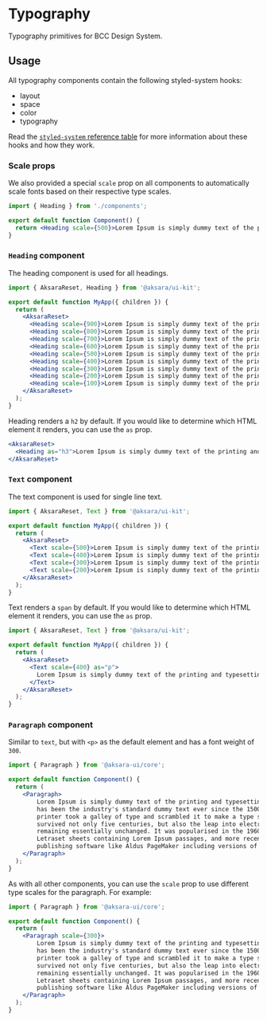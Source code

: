 # Typography

Typography primitives for BCC Design System.

## Usage

All typography components contain the following styled-system hooks:

- layout
- space
- color
- typography

Read the [`styled-system` reference table](https://styled-system.com/table) for more information about these hooks and how they work.

### Scale props

We also provided a special `scale` prop on all components to automatically scale fonts based on their respective type scales.

```jsx
import { Heading } from './components';

export default function Component() {
  return <Heading scale={500}>Lorem Ipsum is simply dummy text of the printing and typesetting industry.</Heading>;
}
```

### `Heading` component

The heading component is used for all headings.

```jsx
import { AksaraReset, Heading } from '@aksara/ui-kit';

export default function MyApp({ children }) {
  return (
    <AksaraReset>
      <Heading scale={900}>Lorem Ipsum is simply dummy text of the printing and typesetting industry.</Heading>
      <Heading scale={800}>Lorem Ipsum is simply dummy text of the printing and typesetting industry.</Heading>
      <Heading scale={700}>Lorem Ipsum is simply dummy text of the printing and typesetting industry.</Heading>
      <Heading scale={600}>Lorem Ipsum is simply dummy text of the printing and typesetting industry.</Heading>
      <Heading scale={500}>Lorem Ipsum is simply dummy text of the printing and typesetting industry.</Heading>
      <Heading scale={400}>Lorem Ipsum is simply dummy text of the printing and typesetting industry.</Heading>
      <Heading scale={300}>Lorem Ipsum is simply dummy text of the printing and typesetting industry.</Heading>
      <Heading scale={200}>Lorem Ipsum is simply dummy text of the printing and typesetting industry.</Heading>
      <Heading scale={100}>Lorem Ipsum is simply dummy text of the printing and typesetting industry.</Heading>
    </AksaraReset>
  );
}
```

Heading renders a `h2` by default. If you would like to determine which HTML element it renders, you can use the `as` prop.

```jsx
<AksaraReset>
  <Heading as="h3">Lorem Ipsum is simply dummy text of the printing and typesetting industry.</Heading>
</AksaraReset>
```

### `Text` component

The text component is used for single line text.

```jsx
import { AksaraReset, Text } from '@aksara/ui-kit';

export default function MyApp({ children }) {
  return (
    <AksaraReset>
      <Text scale={500}>Lorem Ipsum is simply dummy text of the printing and typesetting industry.</Text>
      <Text scale={400}>Lorem Ipsum is simply dummy text of the printing and typesetting industry.</Text>
      <Text scale={300}>Lorem Ipsum is simply dummy text of the printing and typesetting industry.</Text>
      <Text scale={200}>Lorem Ipsum is simply dummy text of the printing and typesetting industry.</Text>
    </AksaraReset>
  );
}
```

Text renders a `span` by default. If you would like to determine which HTML element it renders, you can use the `as` prop.

```jsx
import { AksaraReset, Text } from '@aksara/ui-kit';

export default function MyApp({ children }) {
  return (
    <AksaraReset>
      <Text scale={400} as="p">
        Lorem Ipsum is simply dummy text of the printing and typesetting industry.
      </Text>
    </AksaraReset>
  );
}
```

### `Paragraph` component

Similar to `text`, but with `<p>` as the default element and has a font weight of `300`.

```jsx
import { Paragraph } from '@aksara-ui/core';

export default function Component() {
  return (
    <Paragraph>
        Lorem Ipsum is simply dummy text of the printing and typesetting industry. Lorem Ipsum 
        has been the industry's standard dummy text ever since the 1500s, when an unknown 
        printer took a galley of type and scrambled it to make a type specimen book. It has 
        survived not only five centuries, but also the leap into electronic typesetting, 
        remaining essentially unchanged. It was popularised in the 1960s with the release of 
        Letraset sheets containing Lorem Ipsum passages, and more recently with desktop 
        publishing software like Aldus PageMaker including versions of Lorem Ipsum.
    </Paragraph>
  );
}
```

As with all other components, you can use the `scale` prop to use different type scales for the paragraph. For example:

```jsx
import { Paragraph } from '@aksara-ui/core';

export default function Component() {
  return (
    <Paragraph scale={300}>
        Lorem Ipsum is simply dummy text of the printing and typesetting industry. Lorem Ipsum 
        has been the industry's standard dummy text ever since the 1500s, when an unknown 
        printer took a galley of type and scrambled it to make a type specimen book. It has 
        survived not only five centuries, but also the leap into electronic typesetting, 
        remaining essentially unchanged. It was popularised in the 1960s with the release of 
        Letraset sheets containing Lorem Ipsum passages, and more recently with desktop 
        publishing software like Aldus PageMaker including versions of Lorem Ipsum.
    </Paragraph>
  );
}
```
